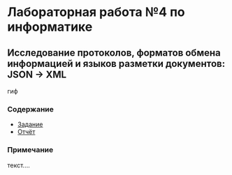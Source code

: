 # Лабораторная работа №4 по информатике
## Исследование протоколов, форматов обмена информацией и языков разметки документов: JSON -> XML
гиф
### Содержание
* [Задание](https://github.com/ldpst/itmo/blob/main/sem-1_inf/labs/lab4/%D0%98%D0%9D%D0%A4%20%D0%9B%D0%A04%20%D0%97%D0%B0%D0%B4%D0%B0%D0%BD%D0%B8%D0%B5.pdf)
* [Отчёт]()
### Примечание
текст....
